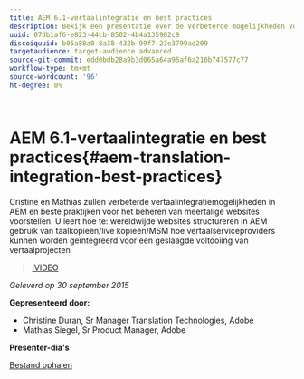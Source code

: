 ```yaml
---
title: AEM 6.1-vertaalintegratie en best practices
description: Bekijk een presentatie over de verbeterde mogelijkheden voor vertaalintegratie in AEM. Leer beste praktijken voor het beheren van meertalige websites.
uuid: 07db1af6-e823-44cb-8502-4b4a135902c9
discoiquuid: b05a88a0-8a38-432b-99f7-23e3799ad209
targetaudience: target-audience advanced
source-git-commit: edd0bdb28a9b3d065a64a95af6a216b747577c77
workflow-type: tm+mt
source-wordcount: '96'
ht-degree: 0%

---
```


# AEM 6.1-vertaalintegratie en best practices{#aem-translation-integration-best-practices}

Cristine en Mathias zullen verbeterde vertaalintegratiemogelijkheden in AEM en beste praktijken voor het beheren van meertalige websites voorstellen. U leert hoe te: wereldwijde websites structureren in AEM gebruik van taalkopieën/live kopieën/MSM hoe vertaalserviceproviders kunnen worden geïntegreerd voor een geslaagde voltooiing van vertaalprojecten

>[!VIDEO](https://video.tv.adobe.com/v/19371/?quality=9)

*Geleverd op 30 september 2015*

**Gepresenteerd door:**

* Christine Duran, Sr Manager Translation Technologies, Adobe
* Mathias Siegel, Sr Product Manager, Adobe

**Presenter-dia&#39;s**

[Bestand ophalen](assets/09302015-aem-gems-translation-integration-and-best-practices.pdf)

<!--
[Get back to the Overview](https://helpx.adobe.com/experience-manager/kt/eseminars/gems/aem-index.html)
-->
